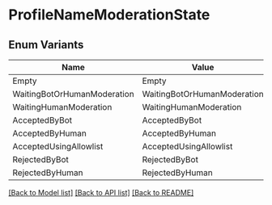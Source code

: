# ProfileNameModerationState

## Enum Variants

| Name | Value |
|---- | -----|
| Empty | Empty |
| WaitingBotOrHumanModeration | WaitingBotOrHumanModeration |
| WaitingHumanModeration | WaitingHumanModeration |
| AcceptedByBot | AcceptedByBot |
| AcceptedByHuman | AcceptedByHuman |
| AcceptedUsingAllowlist | AcceptedUsingAllowlist |
| RejectedByBot | RejectedByBot |
| RejectedByHuman | RejectedByHuman |


[[Back to Model list]](../README.md#documentation-for-models) [[Back to API list]](../README.md#documentation-for-api-endpoints) [[Back to README]](../README.md)


